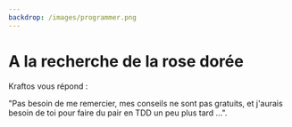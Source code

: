 ```yaml
---
backdrop: /images/programmer.png
---
```


# A la recherche de la rose dorée

Kraftos vous répond :

"Pas besoin de me remercier, mes conseils ne sont pas gratuits, et j'aurais besoin de toi pour faire du pair en TDD un peu plus tard ...".

<Page url="/rose-doree/103" instructions="" action="Aller voir les Craft Punk" condition="none" />
<Page url="/rose-doree/104" instructions="" action="Aller voir du côté des archives" condition="none" />


